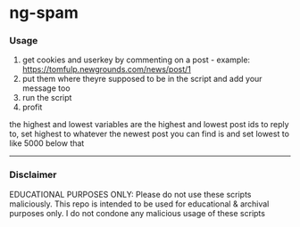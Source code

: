 # ng-spam

### Usage
1. get cookies and userkey by commenting on a post - example: https://tomfulp.newgrounds.com/news/post/1
2. put them where theyre supposed to be in the script and add your message too 
3. run the script
4. profit

the highest and lowest variables are the highest and lowest post ids to reply to, set highest to whatever the newest post you can find is and set lowest to like 5000 below that

---
### Disclaimer
EDUCATIONAL PURPOSES ONLY: Please do not use these scripts maliciously. This repo is intended to be used for educational & archival purposes only. I do not condone any malicious usage of these scripts
